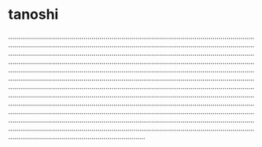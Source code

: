 # tanoshi

.....................................................................................................................................................................................................................................................................................................................................................................................................................................................................................................................................................................................................................................................................................................................................................................................................................................................................................................................................................................................................................................................................................................................................................................................................................................................................................................................................................................................................................................................................................................................................................................................................................